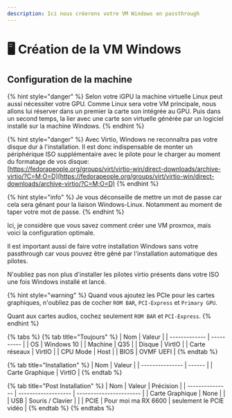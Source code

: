 ```yaml
---
description: Ici nous créerons votre VM Windows en passthrough
---
```


# 🖥 Création de la VM Windows

## Configuration de la machine

{% hint style="danger" %}
Selon votre iGPU la machine virtuelle Linux peut aussi nécessiter votre GPU. Comme Linux sera votre VM principale, nous allons lui réserver dans un premier la carte son intégrée au GPU. Puis dans un second temps, la lier avec une carte son virtuelle générée par un logiciel installé sur la machine Windows.
{% endhint %}

{% hint style="danger" %}
Avec Virtio, Windows ne reconnaîtra pas votre disque dur à l'installation. Il est donc indispensable de monter un périphérique ISO supplémentaire avec le pilote pour le charger au moment du formatage de vos disque:\
[https://fedorapeople.org/groups/virt/virtio-win/direct-downloads/archive-virtio/?C=M;O=D](https://fedorapeople.org/groups/virt/virtio-win/direct-downloads/archive-virtio/?C=M;O=D)
{% endhint %}

{% hint style="info" %}
Je vous déconseille de mettre un mot de passe car cela sera gênant pour la liaison Windows-Linux. Notamment au moment de taper votre mot de passe.
{% endhint %}

Ici, je considère que vous savez comment créer une VM proxmox, mais voici la configuration optimale.

Il est important aussi de faire votre installation Windows sans votre passthrough car vous pouvez être gêné par l'installation automatique des pilotes.

N'oubliez pas non plus d'installer les pilotes virtio présents dans votre ISO une fois Windows installé et lancé.

{% hint style="warning" %}
Quand vous ajoutez les PCIe pour les cartes graphiques, n'oubliez pas de cocher `ROM BAR`, `PCI-Express` et `Primary GPU`.

Quant aux cartes audios, cochez seulement `ROM BAR` et `PCI-Express`.
{% endhint %}

{% tabs %}
{% tab title="Toujours" %}
| Nom           | Valeur     |
| ------------- | ---------- |
| OS            | Windows 10 |
| Machine       | Q35        |
| Disque        | VirtIO     |
| Carte réseaux | VirtIO     |
| CPU Mode      | Host       |
| BIOS          | OVMF UEFI  |
{% endtab %}

{% tab title="Installation" %}
| Nom             | Valeur |
| --------------- | ------ |
| Carte Graphique | VirtIO |
{% endtab %}

{% tab title="Post Installation" %}
| Nom             | Valeur              | Précision               |
| --------------- | ------------------- | ----------------------- |
| Carte Graphique | None                |                         |
| USB             | Souris / Clavier    |                         |
| PCIE            | Pour moi ma RX 6600 | seulement le PCIE vidéo |
{% endtab %}
{% endtabs %}
